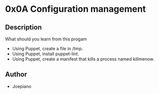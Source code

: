 # 0x0A Configuration management
## Description
What should you learn from this progam
<a href = " "></a>
- Using Puppet, create a file in /tmp.
<a href = " "></a>
- Using Puppet, install puppet-lint.
<a href = " "></a>
- Using Puppet, create a manifest that kills a process named killmenow.

## Author 
- Joepiano
